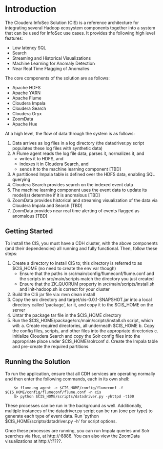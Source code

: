 Introduction
===========
The Cloudera InfoSec Solution (CIS) is a reference architecture for integrating several Hadoop ecosystem components
together into a system that can be used for InfoSec use cases. It provides the following high level features:
- Low latency SQL
- Search
- Streaming and Historical Visualizations
- Machine Learning for Anomaly Detection
- Near Real Time Flagging of Anomalies


The core components of the solution are as follows:
- Apache HDFS
- Apache YARN
- Apache Flume
- Cloudera Impala
- Cloudera Search
- Cloudera Oryx
- ZoomData
- Apache Hue


At a high level, the flow of data through the system is as follows:

1. Data arrives as log files in a log directory (the datadriver.py script populates these log files with synthetic data)
2. A Flume agent reads the log file data, parses it, normalizes it, and 
    - writes it to HDFS, and 
    - indexes it in Cloudera Search, and
    - sends it to the machine learning component [TBD]
3. A partitioned Impala table is defined over the HDFS data, enabling SQL querying
4. Cloudera Search provides search on the indexed event data
5. The machine learning component uses the event data to update its model(s) determine if it is anomalous [TBD]
6. ZoomData provides historical and streaming visualization of the data via Cloudera Impala and Search [TBD]
7. ZoomData provides near real time alerting of events flagged as anomalous [TBD]


Getting Started
---------------
To install the CIS, you must have a CDH cluster, with the above components (and their dependencies) all running
and fully functional. Then, follow these steps:  

1. Create a directory to install CIS to; this directory is referred to as $CIS_HOME (no need to create the env var though)
    - Ensure that the paths in src/main/config/flumeconf/flume.conf and the scripts in src/main/scripts match the directory you just created
    - Ensure that the ZK_QUORUM property in src/main/scripts/install.sh and init-hadoop.sh is correct for your cluster
2. Build the CIS jar file via: mvn clean install
3. Copy the src directory and target/cis-0.0.1-SNAPSHOT.jar into a local directory called 'package', tar it, and copy it to the $CIS_HOME on the server
4. Untar the package tar file in the $CIS_HOME directory 
5. Run the $CIS_HOME/package/src/main/scripts/install.sh script, which will:
    a. Create required directories, all underneath $CIS_HOME
    b. Copy the config files, scripts, and other files into the appropriate directories
    c. Initialize Cloudera Search and copy the Solr config files into the appropriate place under $CIS_HOME/solrconf
    d. Create the Impala table and pre-create the required partitions



Running the Solution
--------------------
To run the application, ensure that all CDH services are operating normally and then enter the following commands, each in its own shell:
```
    $> flume-ng agent -c $CIS_HOME/config/flumeconf -f $CIS_HOME/config/flumeconf/flume.conf -n cis
    $> python $CIS_HOME/scripts/datadriver.py -yhttpd -t100
```

These processes can be run in the background as well. Additionally, multiple instances of the datadriver.py script can be run (one per type)
to generate each type of event data. Run 'python $CIS_HOME/scripts/datadriver.py -h' for script options.

Once these processes are running, you can run Impala queries and Solr searches via Hue, at http://<host>:8888. You can also 
view the ZoomData visualizations at http://<host>:????.

 

